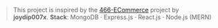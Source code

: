 > This project is inspired by the [466-ECommerce](https://github.com/joydip007x/466-ECommerce) project by **joydip007x**.
> **Stack**: MongoDB · Express.js · React.js · Node.js (MERN)


